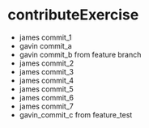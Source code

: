 # contributeExercise

* james commit_1
* gavin commit_a
* gavin commit_b from feature branch
* james commit_2
* james commit_3
* james commit_4
* james commit_5
* james commit_6
* james commit_7
* gavin_commit_c from feature_test
